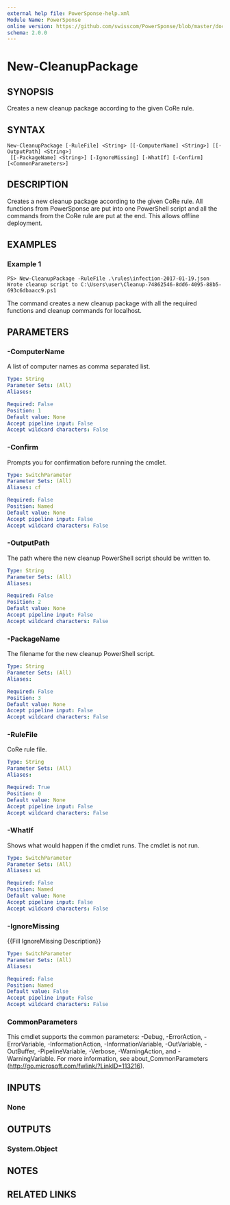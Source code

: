 ```yaml
---
external help file: PowerSponse-help.xml
Module Name: PowerSponse
online version: https://github.com/swisscom/PowerSponse/blob/master/docs/New-CleanupPackage.md
schema: 2.0.0
---
```


# New-CleanupPackage

## SYNOPSIS
Creates a new cleanup package according to the given CoRe rule.

## SYNTAX

```
New-CleanupPackage [-RuleFile] <String> [[-ComputerName] <String>] [[-OutputPath] <String>]
 [[-PackageName] <String>] [-IgnoreMissing] [-WhatIf] [-Confirm] [<CommonParameters>]
```

## DESCRIPTION
Creates a new cleanup package according to the given CoRe rule. All functions
from PowerSponse are put into one PowerShell script and all the commands from
the CoRe rule are put at the end. This allows offline deployment.

## EXAMPLES

### Example 1
```
PS> New-CleanupPackage -RuleFile .\rules\infection-2017-01-19.json
Wrote cleanup script to C:\Users\user\Cleanup-74862546-8dd6-4095-88b5-693c6dbaacc9.ps1
```

The command creates a new cleanup package with all the required functions and
cleanup commands for localhost.

## PARAMETERS

### -ComputerName
A list of computer names as comma separated list.

```yaml
Type: String
Parameter Sets: (All)
Aliases:

Required: False
Position: 1
Default value: None
Accept pipeline input: False
Accept wildcard characters: False
```

### -Confirm
Prompts you for confirmation before running the cmdlet.

```yaml
Type: SwitchParameter
Parameter Sets: (All)
Aliases: cf

Required: False
Position: Named
Default value: None
Accept pipeline input: False
Accept wildcard characters: False
```

### -OutputPath
The path where the new cleanup PowerShell script should be written to.

```yaml
Type: String
Parameter Sets: (All)
Aliases:

Required: False
Position: 2
Default value: None
Accept pipeline input: False
Accept wildcard characters: False
```

### -PackageName
The filename for the new cleanup PowerShell script.

```yaml
Type: String
Parameter Sets: (All)
Aliases:

Required: False
Position: 3
Default value: None
Accept pipeline input: False
Accept wildcard characters: False
```

### -RuleFile
CoRe rule file.

```yaml
Type: String
Parameter Sets: (All)
Aliases:

Required: True
Position: 0
Default value: None
Accept pipeline input: False
Accept wildcard characters: False
```

### -WhatIf
Shows what would happen if the cmdlet runs.
The cmdlet is not run.

```yaml
Type: SwitchParameter
Parameter Sets: (All)
Aliases: wi

Required: False
Position: Named
Default value: None
Accept pipeline input: False
Accept wildcard characters: False
```

### -IgnoreMissing
{{Fill IgnoreMissing Description}}

```yaml
Type: SwitchParameter
Parameter Sets: (All)
Aliases:

Required: False
Position: Named
Default value: False
Accept pipeline input: False
Accept wildcard characters: False
```

### CommonParameters
This cmdlet supports the common parameters: -Debug, -ErrorAction, -ErrorVariable, -InformationAction, -InformationVariable, -OutVariable, -OutBuffer, -PipelineVariable, -Verbose, -WarningAction, and -WarningVariable. For more information, see about_CommonParameters (http://go.microsoft.com/fwlink/?LinkID=113216).

## INPUTS

### None

## OUTPUTS

### System.Object

## NOTES

## RELATED LINKS
